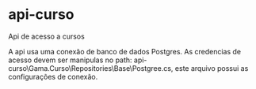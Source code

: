 # api-curso
Api de acesso a cursos

A api usa uma conexão de banco de dados Postgres. As credencias de acesso devem ser manipulas no path: api-curso\Gama.Curso\Repositories\Base\Postgree.cs, este arquivo possui as configurações de conexão.
